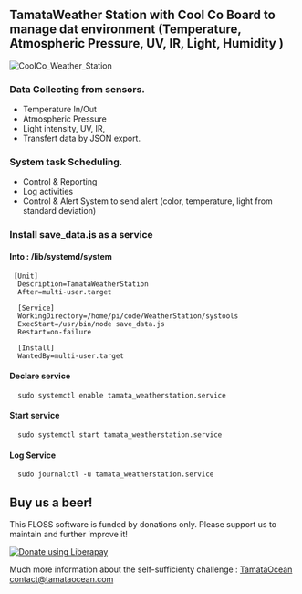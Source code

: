 ## TamataWeather Station with Cool Co Board to manage dat environment (Temperature, Atmospheric Pressure, UV, IR, Light, Humidity )

![CoolCo_Weather_Station](https://user-images.githubusercontent.com/25310798/71003236-0b726c00-20e1-11ea-80fb-34e6f4bc5d11.jpg)

### Data Collecting from sensors.
- Temperature In/Out  
- Atmospheric Pressure  
- Light intensity, UV, IR, 
- Transfert data by JSON export.  

### System task Scheduling.
- Control & Reporting
- Log activities
- Control & Alert System to send alert (color, temperature, light from standard deviation) 

### Install save_data.js as a service
#### Into : /lib/systemd/system 
     [Unit]
      Description=TamataWeatherStation
      After=multi-user.target

      [Service]
      WorkingDirectory=/home/pi/code/WeatherStation/systools
      ExecStart=/usr/bin/node save_data.js
      Restart=on-failure

      [Install]
      WantedBy=multi-user.target

#### Declare service  
      sudo systemctl enable tamata_weatherstation.service  

#### Start service  
      sudo systemctl start tamata_weatherstation.service  

#### Log Service
      sudo journalctl -u tamata_weatherstation.service 

## Buy us a beer!

This FLOSS software is funded by donations only. Please support us to maintain and further improve it!

<a href="https://liberapay.com/TamataOcean/donate"><img alt="Donate using Liberapay" src="https://liberapay.com/assets/widgets/donate.svg"></a>


Much more information about the self-sufficienty challenge : [TamataOcean](http://tamataocean.com)  
[contact@tamataocean.com](mailto:contact@tamataocean.com)
  
